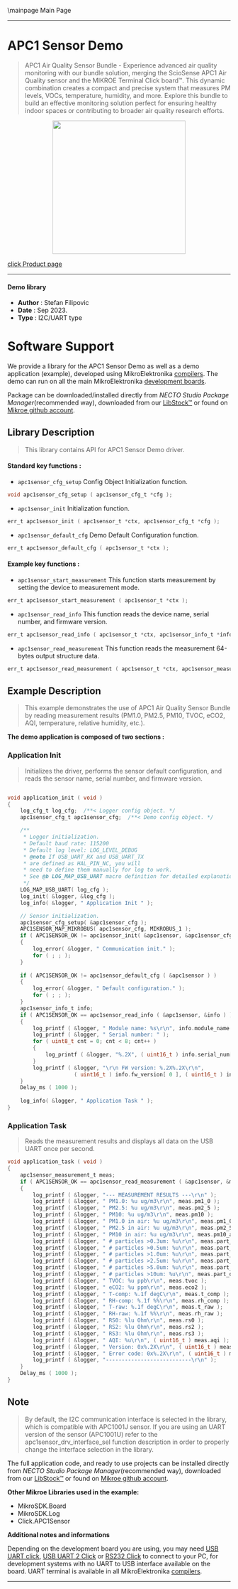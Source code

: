 \mainpage Main Page

---
# APC1 Sensor Demo

> APC1 Air Quality Sensor Bundle - Experience advanced air quality monitoring with our bundle solution, merging the ScioSense APC1 Air Quality sensor and the MIKROE Terminal Click board™. This dynamic combination creates a compact and precise system that measures PM levels, VOCs, temperature, humidity, and more. Explore this bundle to build an effective monitoring solution perfect for ensuring healthy indoor spaces or contributing to broader air quality research efforts.

<p align="center">
  <img src="https://download.mikroe.com/images/click_for_ide/apc1sensor.png" height=300px>
</p>

[click Product page](https://www.mikroe.com/apc1-air-quality-sensor-bundle)

---


#### Demo library

- **Author**        : Stefan Filipovic
- **Date**          : Sep 2023.
- **Type**          : I2C/UART type


# Software Support

We provide a library for the APC1 Sensor Demo
as well as a demo application (example), developed using MikroElektronika
[compilers](https://www.mikroe.com/necto-studio).
The demo can run on all the main MikroElektronika [development boards](https://www.mikroe.com/development-boards).

Package can be downloaded/installed directly from *NECTO Studio Package Manager*(recommended way), downloaded from our [LibStock&trade;](https://libstock.mikroe.com) or found on [Mikroe github account](https://github.com/MikroElektronika/mikrosdk_click_v2/tree/master/clicks).

## Library Description

> This library contains API for APC1 Sensor Demo driver.

#### Standard key functions :

- `apc1sensor_cfg_setup` Config Object Initialization function.
```c
void apc1sensor_cfg_setup ( apc1sensor_cfg_t *cfg );
```

- `apc1sensor_init` Initialization function.
```c
err_t apc1sensor_init ( apc1sensor_t *ctx, apc1sensor_cfg_t *cfg );
```

- `apc1sensor_default_cfg` Demo Default Configuration function.
```c
err_t apc1sensor_default_cfg ( apc1sensor_t *ctx );
```

#### Example key functions :

- `apc1sensor_start_measurement` This function starts measurement by setting the device to measurement mode.
```c
err_t apc1sensor_start_measurement ( apc1sensor_t *ctx );
```

- `apc1sensor_read_info` This function reads the device name, serial number, and firmware version.
```c
err_t apc1sensor_read_info ( apc1sensor_t *ctx, apc1sensor_info_t *info );
```

- `apc1sensor_read_measurement` This function reads the measurement 64-bytes output structure data.
```c
err_t apc1sensor_read_measurement ( apc1sensor_t *ctx, apc1sensor_measurement_t *measurement );
```

## Example Description

> This example demonstrates the use of APC1 Air Quality Sensor Bundle by reading measurement results (PM1.0, PM2.5, PM10, TVOC, eCO2, AQI, temperature, relative humidity, etc.).

**The demo application is composed of two sections :**

### Application Init

> Initializes the driver, performs the sensor default configuration, and reads the sensor name, serial number, and firmware version.

```c

void application_init ( void )
{
    log_cfg_t log_cfg;  /**< Logger config object. */
    apc1sensor_cfg_t apc1sensor_cfg;  /**< Demo config object. */

    /** 
     * Logger initialization.
     * Default baud rate: 115200
     * Default log level: LOG_LEVEL_DEBUG
     * @note If USB_UART_RX and USB_UART_TX 
     * are defined as HAL_PIN_NC, you will 
     * need to define them manually for log to work. 
     * See @b LOG_MAP_USB_UART macro definition for detailed explanation.
     */
    LOG_MAP_USB_UART( log_cfg );
    log_init( &logger, &log_cfg );
    log_info( &logger, " Application Init " );

    // Sensor initialization.
    apc1sensor_cfg_setup( &apc1sensor_cfg );
    APC1SENSOR_MAP_MIKROBUS( apc1sensor_cfg, MIKROBUS_1 );
    if ( APC1SENSOR_OK != apc1sensor_init( &apc1sensor, &apc1sensor_cfg ) ) 
    {
        log_error( &logger, " Communication init." );
        for ( ; ; );
    }
    
    if ( APC1SENSOR_OK != apc1sensor_default_cfg ( &apc1sensor ) )
    {
        log_error( &logger, " Default configuration." );
        for ( ; ; );
    }
    apc1sensor_info_t info;
    if ( APC1SENSOR_OK == apc1sensor_read_info ( &apc1sensor, &info ) )
    {
        log_printf ( &logger, " Module name: %s\r\n", info.module_name );
        log_printf ( &logger, " Serial number: " );
        for ( uint8_t cnt = 0; cnt < 8; cnt++ )
        {
            log_printf ( &logger, "%.2X", ( uint16_t ) info.serial_num[ cnt ] );
        }
        log_printf ( &logger, "\r\n FW version: %.2X%.2X\r\n", 
                     ( uint16_t ) info.fw_version[ 0 ], ( uint16_t ) info.fw_version[ 1 ] );
    }
    Delay_ms ( 1000 );
    
    log_info( &logger, " Application Task " );
}

```

### Application Task

> Reads the measurement results and displays all data on the USB UART once per second.

```c
void application_task ( void )
{
    apc1sensor_measurement_t meas;
    if ( APC1SENSOR_OK == apc1sensor_read_measurement ( &apc1sensor, &meas ) )
    {
        log_printf ( &logger, "--- MEASUREMENT RESULTS ---\r\n" );
        log_printf ( &logger, " PM1.0: %u ug/m3\r\n", meas.pm1_0 );
        log_printf ( &logger, " PM2.5: %u ug/m3\r\n", meas.pm2_5 );
        log_printf ( &logger, " PM10: %u ug/m3\r\n", meas.pm10 );
        log_printf ( &logger, " PM1.0 in air: %u ug/m3\r\n", meas.pm1_0_air );
        log_printf ( &logger, " PM2.5 in air: %u ug/m3\r\n", meas.pm2_5_air );
        log_printf ( &logger, " PM10 in air: %u ug/m3\r\n", meas.pm10_air );
        log_printf ( &logger, " # particles >0.3um: %u\r\n", meas.part_over_0_3um );
        log_printf ( &logger, " # particles >0.5um: %u\r\n", meas.part_over_0_5um );
        log_printf ( &logger, " # particles >1.0um: %u\r\n", meas.part_over_1_0um );
        log_printf ( &logger, " # particles >2.5um: %u\r\n", meas.part_over_2_5um );
        log_printf ( &logger, " # particles >5.0um: %u\r\n", meas.part_over_5_0um );
        log_printf ( &logger, " # particles >10um: %u\r\n", meas.part_over_10um );
        log_printf ( &logger, " TVOC: %u ppb\r\n", meas.tvoc );
        log_printf ( &logger, " eCO2: %u ppm\r\n", meas.eco2 );
        log_printf ( &logger, " T-comp: %.1f degC\r\n", meas.t_comp );
        log_printf ( &logger, " RH-comp: %.1f %%\r\n", meas.rh_comp );
        log_printf ( &logger, " T-raw: %.1f degC\r\n", meas.t_raw );
        log_printf ( &logger, " RH-raw: %.1f %%\r\n", meas.rh_raw );
        log_printf ( &logger, " RS0: %lu Ohm\r\n", meas.rs0 );
        log_printf ( &logger, " RS2: %lu Ohm\r\n", meas.rs2 );
        log_printf ( &logger, " RS3: %lu Ohm\r\n", meas.rs3 );
        log_printf ( &logger, " AQI: %u\r\n", ( uint16_t ) meas.aqi );
        log_printf ( &logger, " Version: 0x%.2X\r\n", ( uint16_t ) meas.version );
        log_printf ( &logger, " Error code: 0x%.2X\r\n", ( uint16_t ) meas.error_code );
        log_printf ( &logger, "---------------------------\r\n" );
    }
    Delay_ms ( 1000 );
}
```

## Note

> By default, the I2C communication interface is selected in the library,
which is compatible with APC1001J sensor. If you are using an UART version
of the sensor (APC1001U) refer to the apc1sensor_drv_interface_sel function
description in order to properly change the interface selection in the library.

The full application code, and ready to use projects can be installed directly from *NECTO Studio Package Manager*(recommended way), downloaded from our [LibStock&trade;](https://libstock.mikroe.com) or found on [Mikroe github account](https://github.com/MikroElektronika/mikrosdk_click_v2/tree/master/clicks).

**Other Mikroe Libraries used in the example:**

- MikroSDK.Board
- MikroSDK.Log
- Click.APC1Sensor

**Additional notes and informations**

Depending on the development board you are using, you may need
[USB UART click](https://www.mikroe.com/usb-uart-click),
[USB UART 2 Click](https://www.mikroe.com/usb-uart-2-click) or
[RS232 Click](https://www.mikroe.com/rs232-click) to connect to your PC, for
development systems with no UART to USB interface available on the board. UART
terminal is available in all MikroElektronika
[compilers](https://shop.mikroe.com/compilers).

---
